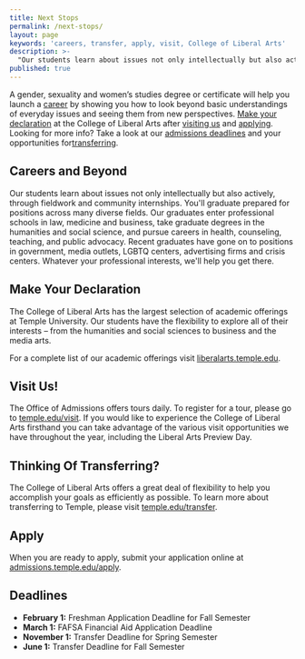 ```yaml
---
title: Next Stops
permalink: /next-stops/
layout: page
keywords: 'careers, transfer, apply, visit, College of Liberal Arts'
description: >-
  "Our students learn about issues not only intellectually but also actively, through fieldwork and community internships. They graduate prepared for positions across many diverse fields."
published: true
---
```

A gender, sexuality and women’s studies degree or certificate will help you launch a [career](#careers-and-beyond) by showing you how to look beyond basic understandings of everyday issues and seeing them from new perspectives. [Make your declaration](#make-your-declaration) at the College of Liberal Arts after [visiting us](#visit-us) and [applying](#apply). Looking for more info? Take a look at our [admissions deadlines](#deadlines) and your opportunities for[transferring](#thinking-of-transferring).

## Careers and Beyond
Our students learn about issues not only intellectually but also actively, through fieldwork and community internships. You'll graduate prepared for positions across many diverse fields. Our graduates enter professional schools in law, medicine and business, take graduate degrees in the humanities and social science, and pursue careers in health, counseling, teaching, and public advocacy. Recent graduates have gone on to positions in government, media outlets, LGBTQ centers, advertising firms and crisis centers. Whatever your professional interests, we'll help you get there. 

## Make Your Declaration
The College of Liberal Arts has the largest selection of academic offerings at Temple University. Our students have the flexibility to explore all of their interests – from the humanities and social sciences to business and the media arts. 

For a complete list of our academic offerings visit [liberalarts.temple.edu](http://liberalarts.temple.edu). 

## Visit Us!
The Office of Admissions offers tours daily. To register for a tour, please go to [temple.edu/visit](http://temple.edu/visit). If you would like to experience the College of Liberal Arts firsthand you can take advantage of the various visit opportunities we have throughout the year, including the Liberal Arts Preview Day.

## Thinking Of Transferring?
The College of Liberal Arts offers a great deal of flexibility to help you accomplish your goals as efficiently as possible. To learn more about transferring to Temple, please visit [temple.edu/transfer](http://temple.edu/transfer). 

## Apply
When you are ready to apply, submit your application online at [admissions.temple.edu/apply](http://admissions.temple.edu/apply). 

## Deadlines

- **February 1:** Freshman Application Deadline for Fall Semester
- **March 1:** FAFSA Financial Aid Application Deadline
- **November 1:** Transfer Deadline for Spring Semester
- **June 1:** Transfer Deadline for Fall Semester
